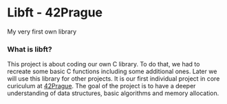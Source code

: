 # Libft - 42Prague
My very first own library


### **What is libft?**  
This project is about coding our own C library.
To do that, we had to recreate some basic C functions including some additional ones. 
Later we will use this library for other projects.
It is our first individual project in core curiculum at [42Prague](https://www.42prague.com/studies).
The goal of the project is to have a deeper understanding of data structures, basic algorithms and memory allocation.
